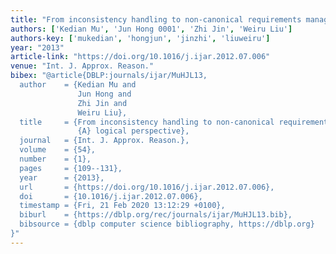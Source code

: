 ```yaml
---
title: "From inconsistency handling to non-canonical requirements management: A logical perspective"
authors: ['Kedian Mu', 'Jun Hong 0001', 'Zhi Jin', 'Weiru Liu']
authors-key: ['mukedian', 'hongjun', 'jinzhi', 'liuweiru']
year: "2013"
article-link: "https://doi.org/10.1016/j.ijar.2012.07.006"
venue: "Int. J. Approx. Reason."
bibex: "@article{DBLP:journals/ijar/MuHJL13,
  author    = {Kedian Mu and
               Jun Hong and
               Zhi Jin and
               Weiru Liu},
  title     = {From inconsistency handling to non-canonical requirements management:
               {A} logical perspective},
  journal   = {Int. J. Approx. Reason.},
  volume    = {54},
  number    = {1},
  pages     = {109--131},
  year      = {2013},
  url       = {https://doi.org/10.1016/j.ijar.2012.07.006},
  doi       = {10.1016/j.ijar.2012.07.006},
  timestamp = {Fri, 21 Feb 2020 13:12:29 +0100},
  biburl    = {https://dblp.org/rec/journals/ijar/MuHJL13.bib},
  bibsource = {dblp computer science bibliography, https://dblp.org}
}"
---
```

